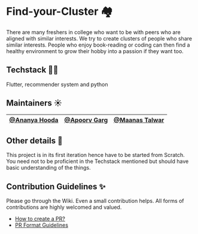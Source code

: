 # Find-your-Cluster 🏘️
There are many freshers in college who want to be with peers who are aligned with similar interests. We try to create clusters of people who share similar interests. People who enjoy book-reading or coding can then find a healthy environment to grow their hobby into a passion if they want too.

## Techstack 👩‍💻
Flutter, recommender system and python

## Maintainers ☀️

| [@Ananya Hooda](https://github.com/Ananyaiitbhilai) | [@Apoorv Garg](https://github.com/Apoorvgarg-creator) | [@Maanas Talwar](https://github.com/maanas-talwar) |
|----------|-------------|-----------|

## Other details 📑
This project is in its first iteration hence have to be started from Scratch. You need not to be proficient in the Techstack mentioned but should have basic understanding of the things. 

## Contribution Guidelines ✨
Please go through the Wiki. Even a small contribution helps. All forms of contributions are highly welcomed and valued.
- [How to create a PR?](https://github.com/OpenLake/Not-a-Mess/wiki/How-to-create-a-PR%3F)
- [PR Format Guidelines](https://github.com/OpenLake/Not-a-Mess/wiki/PR-Format-Guidelines)
